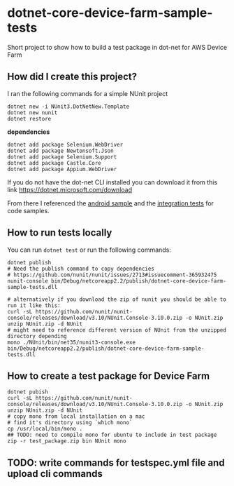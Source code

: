 # dotnet-core-device-farm-sample-tests
Short project to show how to build a test package in dot-net for AWS Device Farm

## How did I create this project? 

I ran the following commands for a simple NUnit project

```
dotnet new -i NUnit3.DotNetNew.Template
dotnet new nunit
dotnet restore
```

**dependencies**
```
dotnet add package Selenium.WebDriver
dotnet add package Newtonsoft.Json
dotnet add package Selenium.Support
dotnet add package Castle.Core
dotnet add package Appium.WebDriver
```

If you do not have the dot-net CLI installed you can download it from this link
https://dotnet.microsoft.com/download

From there I referenced the [android sample](https://github.com/appium/appium-dotnet-driver/wiki/Android-Sample) and the [integration tests](https://github.com/appium/appium-dotnet-driver/tree/master/test/integration) for code samples. 

## How to run tests locally

You can run `dotnet test` or run the following commands: 
```
dotnet publish
# Need the publish command to copy dependencies
# https://github.com/nunit/nunit/issues/2713#issuecomment-365932475
nunit-console bin/Debug/netcoreapp2.2/publish/dotnet-core-device-farm-sample-tests.dll

# alternatively if you download the zip of nunit you should be able to run it like this: 
curl -sL https://github.com/nunit/nunit-console/releases/download/v3.10/NUnit.Console-3.10.0.zip -o NUnit.zip
unzip NUnit.zip -d NUnit
# might need to reference different version of NUnit from the unzipped directory depending
mono ./NUnit/bin/net35/nunit3-console.exe bin/Debug/netcoreapp2.2/publish/dotnet-core-device-farm-sample-tests.dll 
```


## How to create a test package for Device Farm

```
dotnet pubish
curl -sL https://github.com/nunit/nunit-console/releases/download/v3.10/NUnit.Console-3.10.0.zip -o NUnit.zip
unzip NUnit.zip -d NUnit
# copy mono from local installation on a mac
# find it's directory using `which mono`
cp /usr/local/bin/mono .
## TODO: need to compile mono for ubuntu to include in test package
zip -r test_package.zip bin NUnit mono
```

## TODO: write commands for testspec.yml file and upload cli commands


